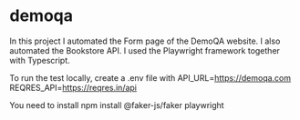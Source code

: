 # demoqa

In this project I automated the Form page of the DemoQA website. I also automated the Bookstore API.
I used the Playwright framework together with Typescript.

To run the test locally, create a .env file with 
API_URL=https://demoqa.com
REQRES_API=https://reqres.in/api

You need to install npm install @faker-js/faker playwright
